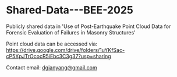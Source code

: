 # Shared-Data---BEE-2025
Publicly shared data in 'Use of Post-Earthquake Point Cloud Data for Forensic Evaluation of Failures in Masonry Structures'

Point cloud data can be accessed via: https://drive.google.com/drive/folders/1uYKfSac-cP5XpJTrOcocR5iEbc3C3g37?usp=sharing

Contact email: dgianyang@gmail.com

